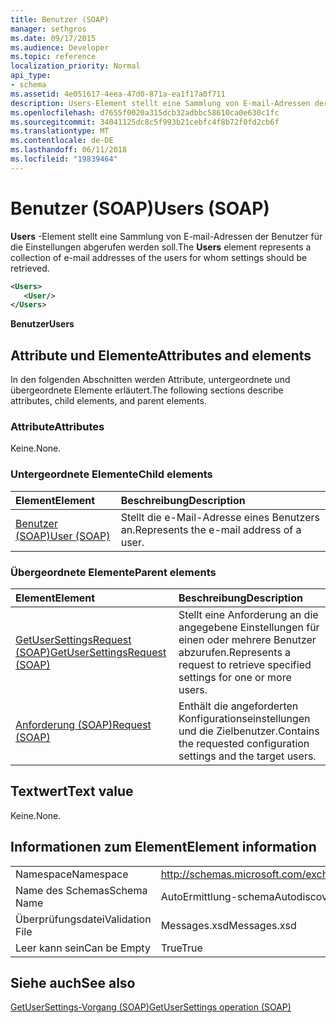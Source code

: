 ```yaml
---
title: Benutzer (SOAP)
manager: sethgros
ms.date: 09/17/2015
ms.audience: Developer
ms.topic: reference
localization_priority: Normal
api_type:
- schema
ms.assetid: 4e051617-4eea-47d0-871a-ea1f17a0f711
description: Users-Element stellt eine Sammlung von E-mail-Adressen der Benutzer für die Einstellungen abgerufen werden soll.
ms.openlocfilehash: d7655f0020a315dcb32adbbc58610ca0e630c1fc
ms.sourcegitcommit: 34041125dc8c5f993b21cebfc4f8b72f0fd2cb6f
ms.translationtype: MT
ms.contentlocale: de-DE
ms.lasthandoff: 06/11/2018
ms.locfileid: "19839464"
---
```

# <a name="users-soap"></a><span data-ttu-id="b739b-103">Benutzer (SOAP)</span><span class="sxs-lookup"><span data-stu-id="b739b-103">Users (SOAP)</span></span>

<span data-ttu-id="b739b-104">**Users** -Element stellt eine Sammlung von E-mail-Adressen der Benutzer für die Einstellungen abgerufen werden soll.</span><span class="sxs-lookup"><span data-stu-id="b739b-104">The **Users** element represents a collection of e-mail addresses of the users for whom settings should be retrieved.</span></span> 
  
```XML
<Users>
   <User/>
</Users>
```

 <span data-ttu-id="b739b-105">**Benutzer**</span><span class="sxs-lookup"><span data-stu-id="b739b-105">**Users**</span></span>
## <a name="attributes-and-elements"></a><span data-ttu-id="b739b-106">Attribute und Elemente</span><span class="sxs-lookup"><span data-stu-id="b739b-106">Attributes and elements</span></span>

<span data-ttu-id="b739b-107">In den folgenden Abschnitten werden Attribute, untergeordnete und übergeordnete Elemente erläutert.</span><span class="sxs-lookup"><span data-stu-id="b739b-107">The following sections describe attributes, child elements, and parent elements.</span></span>
  
### <a name="attributes"></a><span data-ttu-id="b739b-108">Attribute</span><span class="sxs-lookup"><span data-stu-id="b739b-108">Attributes</span></span>

<span data-ttu-id="b739b-109">Keine.</span><span class="sxs-lookup"><span data-stu-id="b739b-109">None.</span></span>
  
### <a name="child-elements"></a><span data-ttu-id="b739b-110">Untergeordnete Elemente</span><span class="sxs-lookup"><span data-stu-id="b739b-110">Child elements</span></span>

|<span data-ttu-id="b739b-111">**Element**</span><span class="sxs-lookup"><span data-stu-id="b739b-111">**Element**</span></span>|<span data-ttu-id="b739b-112">**Beschreibung**</span><span class="sxs-lookup"><span data-stu-id="b739b-112">**Description**</span></span>|
|:-----|:-----|
|[<span data-ttu-id="b739b-113">Benutzer (SOAP)</span><span class="sxs-lookup"><span data-stu-id="b739b-113">User (SOAP)</span></span>](user-soap.md) <br/> |<span data-ttu-id="b739b-114">Stellt die e-Mail-Adresse eines Benutzers an.</span><span class="sxs-lookup"><span data-stu-id="b739b-114">Represents the e-mail address of a user.</span></span>  <br/> |
   
### <a name="parent-elements"></a><span data-ttu-id="b739b-115">Übergeordnete Elemente</span><span class="sxs-lookup"><span data-stu-id="b739b-115">Parent elements</span></span>

|<span data-ttu-id="b739b-116">**Element**</span><span class="sxs-lookup"><span data-stu-id="b739b-116">**Element**</span></span>|<span data-ttu-id="b739b-117">**Beschreibung**</span><span class="sxs-lookup"><span data-stu-id="b739b-117">**Description**</span></span>|
|:-----|:-----|
|[<span data-ttu-id="b739b-118">GetUserSettingsRequest (SOAP)</span><span class="sxs-lookup"><span data-stu-id="b739b-118">GetUserSettingsRequest (SOAP)</span></span>](getusersettingsrequest-soap.md) <br/> |<span data-ttu-id="b739b-119">Stellt eine Anforderung an die angegebene Einstellungen für einen oder mehrere Benutzer abzurufen.</span><span class="sxs-lookup"><span data-stu-id="b739b-119">Represents a request to retrieve specified settings for one or more users.</span></span>  <br/> |
|[<span data-ttu-id="b739b-120">Anforderung (SOAP)</span><span class="sxs-lookup"><span data-stu-id="b739b-120">Request (SOAP)</span></span>](request-soap.md) <br/> |<span data-ttu-id="b739b-121">Enthält die angeforderten Konfigurationseinstellungen und die Zielbenutzer.</span><span class="sxs-lookup"><span data-stu-id="b739b-121">Contains the requested configuration settings and the target users.</span></span>  <br/> |
   
## <a name="text-value"></a><span data-ttu-id="b739b-122">Textwert</span><span class="sxs-lookup"><span data-stu-id="b739b-122">Text value</span></span>

<span data-ttu-id="b739b-123">Keine.</span><span class="sxs-lookup"><span data-stu-id="b739b-123">None.</span></span>
  
## <a name="element-information"></a><span data-ttu-id="b739b-124">Informationen zum Element</span><span class="sxs-lookup"><span data-stu-id="b739b-124">Element information</span></span>

|||
|:-----|:-----|
|<span data-ttu-id="b739b-125">Namespace</span><span class="sxs-lookup"><span data-stu-id="b739b-125">Namespace</span></span>  <br/> |http://schemas.microsoft.com/exchange/2010/Autodiscover  <br/> |
|<span data-ttu-id="b739b-126">Name des Schemas</span><span class="sxs-lookup"><span data-stu-id="b739b-126">Schema Name</span></span>  <br/> |<span data-ttu-id="b739b-127">AutoErmittlung-schema</span><span class="sxs-lookup"><span data-stu-id="b739b-127">Autodiscover schema</span></span>  <br/> |
|<span data-ttu-id="b739b-128">Überprüfungsdatei</span><span class="sxs-lookup"><span data-stu-id="b739b-128">Validation File</span></span>  <br/> |<span data-ttu-id="b739b-129">Messages.xsd</span><span class="sxs-lookup"><span data-stu-id="b739b-129">Messages.xsd</span></span>  <br/> |
|<span data-ttu-id="b739b-130">Leer kann sein</span><span class="sxs-lookup"><span data-stu-id="b739b-130">Can be Empty</span></span>  <br/> |<span data-ttu-id="b739b-131">True</span><span class="sxs-lookup"><span data-stu-id="b739b-131">True</span></span>  <br/> |
   
## <a name="see-also"></a><span data-ttu-id="b739b-132">Siehe auch</span><span class="sxs-lookup"><span data-stu-id="b739b-132">See also</span></span>



[<span data-ttu-id="b739b-133">GetUserSettings-Vorgang (SOAP)</span><span class="sxs-lookup"><span data-stu-id="b739b-133">GetUserSettings operation (SOAP)</span></span>](getusersettings-operation-soap.md)

